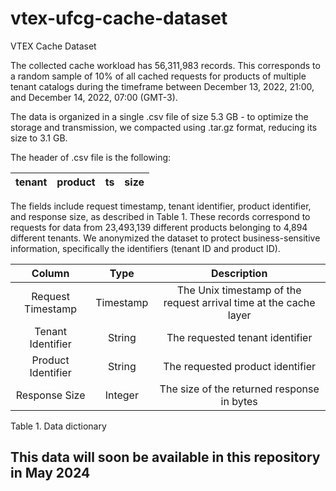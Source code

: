 # vtex-ufcg-cache-dataset

VTEX Cache Dataset

The collected cache workload has 56,311,983 records. This corresponds to a random sample of 10% of all cached requests for products of multiple tenant catalogs during the timeframe between December 13, 2022, 21:00, and December 14, 2022, 07:00 (GMT-3).

The data is organized in a single .csv file of size 5.3 GB - to optimize the storage and transmission, we compacted using .tar.gz format, reducing its size to 3.1 GB. 

The header of .csv file is the following:

| tenant | product | ts | size |
|:------:|:-------:|:--:|------|

The fields include request timestamp, tenant identifier, product identifier, and response size, as described in Table 1. These records correspond to requests for data from 23,493,139 different products belonging to 4,894 different tenants. We anonymized the dataset to protect business-sensitive information, specifically the identifiers (tenant ID and product ID).


|       Column       |    Type   |                            Description                            |
|:------------------:|:---------:|:-----------------------------------------------------------------:|
|  Request Timestamp | Timestamp | The Unix timestamp of the request arrival time at the cache layer |
|  Tenant Identifier |   String  |                  The requested tenant identifier                  |
| Product Identifier |   String  |                  The requested product identifier                 |
|    Response Size   |  Integer  |             The size of the returned response in bytes            |

Table 1. Data dictionary 

## This data will soon be available in this repository in May 2024
